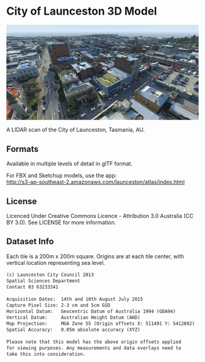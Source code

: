 # City of Launceston 3D Model

![Skyline in Godot](https://raw.githubusercontent.com/stuarta0/launceston-3d/main/docs/skyline.jpg)

A LIDAR scan of the City of Launceston, Tasmania, AU.


## Formats

Available in multiple levels of detail in glTF format.

For FBX and Sketchup models, use the app:<br>
http://s3-ap-southeast-2.amazonaws.com/launceston/atlas/index.html

## License

Licenced Under Creative Commons Licence - Attribution 3.0 Australia (CC BY 3.0). See LICENSE for more information.

## Dataset Info

Each tile is a 200m x 200m square. Origins are at each tile center, with vertical location representing sea level.

```
(c) Launceston City Council 2013
Spatial Sciences Department
Contact 03 63233341

Acquisition Dates:  14th and 18th August July 2015
Capture Pixel Size: 2-3 cm and 5cm GSD
Horizontal Datum:   Geocentric Datum of Australia 1994 (GDA94)
Vertical Datum:     Australian Height Datum (AHD)
Map Projection:     MGA Zone 55 (Origin offsets X: 511491 Y: 5412892)
Spatial Accuracy:   0.05m absolute accuracy (XYZ)

Please note that this model has the above origin offsets applied 
for viewing purposes. Any measurements and data overlays need to 
take this into consideration.
```